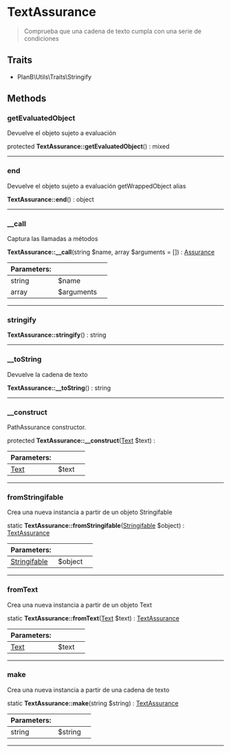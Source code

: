 
                                                                                                                                            
    
# TextAssurance


> Comprueba que una cadena de texto cumpla con  una serie de condiciones
>
> 


## Traits
- PlanB\Utils\Traits\Stringify






## Methods

### getEvaluatedObject
Devuelve el objeto sujeto a evaluación


protected **TextAssurance::getEvaluatedObject**() : mixed



---


### end
Devuelve el objeto sujeto a evaluación
getWrappedObject alias

**TextAssurance::end**() : object



---


### __call
Captura las llamadas a métodos


**TextAssurance::__call**(string $name, array $arguments = []) : [Assurance](../../../Assurance.md)


|Parameters: | | |
| --- | --- | --- |
|string |$name |  |
|array |$arguments |  |

---


### stringify



**TextAssurance::stringify**() : string



---


### __toString
Devuelve la cadena de texto


**TextAssurance::__toString**() : string



---


### __construct
PathAssurance constructor.


protected **TextAssurance::__construct**([Text](../../../Text.md) $text) : 


|Parameters: | | |
| --- | --- | --- |
|[Text](../../../Text.md) |$text |  |

---


### fromStringifable
Crea una nueva instancia a partir de un objeto Stringifable


static **TextAssurance::fromStringifable**([Stringifable](../../../Stringifable.md) $object) : [TextAssurance](../../../TextAssurance.md)


|Parameters: | | |
| --- | --- | --- |
|[Stringifable](../../../Stringifable.md) |$object |  |

---


### fromText
Crea una nueva instancia a partir de un objeto Text


static **TextAssurance::fromText**([Text](../../../Text.md) $text) : [TextAssurance](../../../TextAssurance.md)


|Parameters: | | |
| --- | --- | --- |
|[Text](../../../Text.md) |$text |  |

---


### make
Crea una nueva instancia a partir de una cadena de texto


static **TextAssurance::make**(string $string) : [TextAssurance](../../../TextAssurance.md)


|Parameters: | | |
| --- | --- | --- |
|string |$string |  |

---


                                                                                                                                                                                                                                                                                                                                                                                                            
    
                                                                                                                                                                                                                                                                             
                